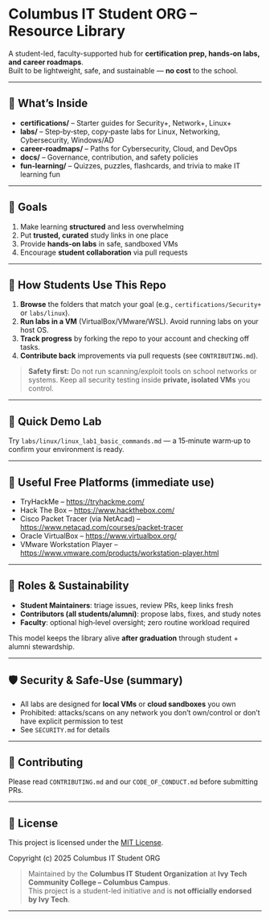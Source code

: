 # Columbus IT Student ORG – Resource Library

A student-led, faculty-supported hub for **certification prep, hands‑on labs, and career roadmaps**.  
Built to be lightweight, safe, and sustainable — **no cost** to the school.

---

## 🚀 What’s Inside
- **certifications/** – Starter guides for Security+, Network+, Linux+
- **labs/** – Step‑by‑step, copy‑paste labs for Linux, Networking, Cybersecurity, Windows/AD
- **career-roadmaps/** – Paths for Cybersecurity, Cloud, and DevOps
- **docs/** – Governance, contribution, and safety policies
- **fun-learning/** – Quizzes, puzzles, flashcards, and trivia to make IT learning fun

---

## 🎯 Goals
1) Make learning **structured** and less overwhelming  
2) Put **trusted, curated** study links in one place  
3) Provide **hands‑on labs** in safe, sandboxed VMs  
4) Encourage **student collaboration** via pull requests

---

## 🧭 How Students Use This Repo
1. **Browse** the folders that match your goal (e.g., `certifications/Security+` or `labs/linux`).  
2. **Run labs in a VM** (VirtualBox/VMware/WSL). Avoid running labs on your host OS.  
3. **Track progress** by forking the repo to your account and checking off tasks.  
4. **Contribute back** improvements via pull requests (see `CONTRIBUTING.md`).

> **Safety first:** Do not run scanning/exploit tools on school networks or systems. Keep all security testing inside **private, isolated VMs** you control.

---

## 🧪 Quick Demo Lab
Try `labs/linux/linux_lab1_basic_commands.md` — a 15‑minute warm‑up to confirm your environment is ready.

---

## 🔗 Useful Free Platforms (immediate use)
- TryHackMe – https://tryhackme.com/  
- Hack The Box – https://www.hackthebox.com/  
- Cisco Packet Tracer (via NetAcad) – https://www.netacad.com/courses/packet-tracer  
- Oracle VirtualBox – https://www.virtualbox.org/  
- VMware Workstation Player – https://www.vmware.com/products/workstation-player.html

---

## 👥 Roles & Sustainability
- **Student Maintainers**: triage issues, review PRs, keep links fresh  
- **Contributors (all students/alumni)**: propose labs, fixes, and study notes  
- **Faculty**: optional high‑level oversight; zero routine workload required

This model keeps the library alive **after graduation** through student + alumni stewardship.

---

## 🛡️ Security & Safe‑Use (summary)
- All labs are designed for **local VMs** or **cloud sandboxes** you own
- Prohibited: attacks/scans on any network you don’t own/control or don’t have explicit permission to test
- See `SECURITY.md` for details

---

## 🤝 Contributing
Please read `CONTRIBUTING.md` and our `CODE_OF_CONDUCT.md` before submitting PRs.

---

## 📄 License  

This project is licensed under the [MIT License](LICENSE).  

Copyright (c) 2025 Columbus IT Student ORG  

> Maintained by the **Columbus IT Student Organization** at **Ivy Tech Community College – Columbus Campus**.  
> This project is a student-led initiative and is **not officially endorsed by Ivy Tech**.  

---
